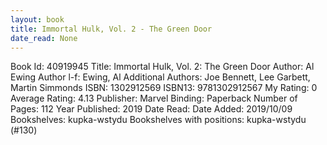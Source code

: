 ```yaml
---
layout: book
title: Immortal Hulk, Vol. 2 - The Green Door
date_read: None
---
```


Book Id: 40919945
Title: Immortal Hulk, Vol. 2: The Green Door
Author: Al Ewing
Author l-f: Ewing, Al
Additional Authors: Joe Bennett, Lee Garbett, Martin Simmonds
ISBN: 1302912569
ISBN13: 9781302912567
My Rating: 0
Average Rating: 4.13
Publisher: Marvel
Binding: Paperback
Number of Pages: 112
Year Published: 2019
Date Read: 
Date Added: 2019/10/09
Bookshelves: kupka-wstydu
Bookshelves with positions: kupka-wstydu (#130)

